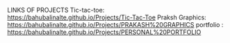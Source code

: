 LINKS OF PROJECTS
Tic-tac-toe: https://bahubalinalte.github.io/Projects/Tic-Tac-Toe
Praksh Graphics: https://bahubalinalte.github.io/Projects/PRAKASH%20GRAPHICS
portfolio : https://bahubalinalte.github.io/Projects/PERSONAL%20PORTFOLIO

